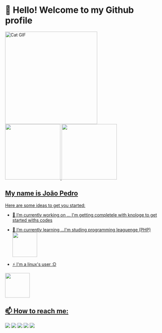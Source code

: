 # 👋 Hello! Welcome to my Github profile

<img src="https://media1.tenor.com/m/0oONemSpsAwAAAAC/plongus-mcnyale.gif" alt="Cat GIF" width="300px"/>

<div>
<a href="https://github.com/pansiere">
<img loading="lazy" height="180em" src="https://github-readme-stats.vercel.app/api/top-langs/?username=pansiere&layout=compact&langs_count=7&theme=shadow_green"/>
<img loading="lazy" height="180em" src="https://github-readme-stats.vercel.app/api?username=pansiere&show_icons=true&theme=shadow_green&include_all_commits=true&count_private=true"/>
</div>

## My name is João Pedro

Here are some ideas to get you started:

- 🔭 I’m currently working on ... I'm getting completele with knologe to get started withs codes

- 🌱 I’m currently learning ...I'm studing programming leaguenge (PHP) <img  loading="lazy" height=80px width=80px src="https://cdn.jsdelivr.net/gh/devicons/devicon@latest/icons/php/php-original.svg" />

- ⚡ I'm a linux's user :D

<img loading="lazy" height=80px width=80px src="https://cdn.jsdelivr.net/gh/devicons/devicon@latest/icons/linux/linux-original.svg" />

## 📫 How to reach me:

<div>
<a href="https://www.youtube.com/@PansiereCyberSecurity" target="_blank"><img loading="lazy" src="https://img.shields.io/badge/YouTube-FF0000?style=for-the-badge&logo=youtube&logoColor=white" target="_blank"></a>
<a href="https://instagram.com/seu-usuário-instagram-aqui" target="_blank"><img loading="lazy" src="https://img.shields.io/badge/-Instagram-%23E4405F?style=for-the-badge&logo=instagram&logoColor=white" target="_blank"></a>
<a href="https://www.twitch.tv/seu-usuário-aqui" target="_blank"><img loading="lazy" src="https://img.shields.io/badge/Twitch-9146FF?style=for-the-badge&logo=twitch&logoColor=white" target="_blank"></a>
<a href = "mailto:contato@seu-usuário-aqui"><img loading="lazy" src="https://img.shields.io/badge/Gmail-D14836?style=for-the-badge&logo=gmail&logoColor=white" target="_blank"></a>
<a href="https://www.linkedin.com/in/seu-usuário-linkedln-aqui" target="_blank"><img loading="lazy" src="https://img.shields.io/badge/-LinkedIn-%230077B5?style=for-the-badge&logo=linkedin&logoColor=white" target="_blank"></a>
</div>
